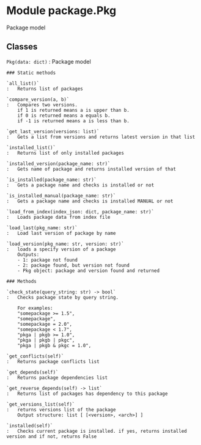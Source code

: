 Module package.Pkg
==================
Package model

Classes
-------

`Pkg(data: dict)`
:   Package model

    ### Static methods

    `all_list()`
    :   Returns list of packages

    `compare_version(a, b)`
    :   Compares two versions.
        if 1 is returned means a is upper than b.
        if 0 is returned means a equals b.
        if -1 is returned means a is less than b.

    `get_last_version(versions: list)`
    :   Gets a list from versions and returns latest version in that list

    `installed_list()`
    :   Returns list of only installed packages

    `installed_version(package_name: str)`
    :   Gets name of package and returns installed version of that

    `is_installed(package_name: str)`
    :   Gets a package name and checks is installed or not

    `is_installed_manual(package_name: str)`
    :   Gets a package name and checks is installed MANUAL or not

    `load_from_index(index_json: dict, package_name: str)`
    :   Loads package data from index file

    `load_last(pkg_name: str)`
    :   Load last version of package by name

    `load_version(pkg_name: str, version: str)`
    :   loads a specify version of a package
        Outputs:
        - 1: package not found
        - 2: package found, but version not found
        - Pkg object: package and version found and returned

    ### Methods

    `check_state(query_string: str) ‑> bool`
    :   Checks package state by query string.
        
        For examples:
        "somepackage >= 1.5",
        "somepackage",
        "somepackage = 2.0",
        "somepackage < 1.7",
        "pkga | pkgb >= 1.0",
        "pkga | pkgb | pkgc",
        "pkga | pkgb & pkgc = 1.0",

    `get_conflicts(self)`
    :   Returns package conflicts list

    `get_depends(self)`
    :   Returns package dependencies list

    `get_reverse_depends(self) ‑> list`
    :   Returns list of packages has dependency to this package

    `get_versions_list(self)`
    :   returns versions list of the package
        Output structure: list [ [<version>, <arch>] ]

    `installed(self)`
    :   Checks current package is installed. if yes, returns installed version and if not, returns False